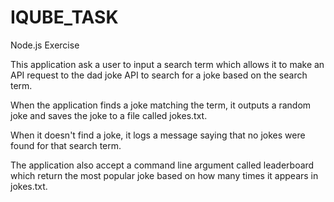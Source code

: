 # IQUBE_TASK
Node.js Exercise

This application ask a user to input a search term  which allows it to make an API request to the dad joke API to search for a joke based on the search term.

When the application finds a joke matching the term, it outputs a random joke and saves the joke to a file called jokes.txt.

When it doesn't find a joke, it  logs a message saying that no jokes were found for that search term.

The application also accept a command line argument called leaderboard which return the most popular joke based on how many times it appears in jokes.txt.
